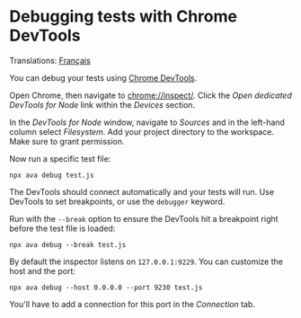 # Debugging tests with Chrome DevTools

Translations: [Français](https://github.com/avajs/ava-docs/blob/master/fr_FR/docs/recipes/debugging-with-chrome-devtools.md)

You can debug your tests using [Chrome DevTools](https://developers.google.com/web/tools/chrome-devtools).

Open Chrome, then navigate to <chrome://inspect/>. Click the *Open dedicated DevTools for Node* link within the *Devices* section.

In the *DevTools for Node* window, navigate to *Sources* and in the left-hand column select *Filesystem*. Add your project directory to the workspace. Make sure to grant permission.

Now run a specific test file:

```console
npx ava debug test.js
```

The DevTools should connect automatically and your tests will run. Use DevTools to set breakpoints, or use the `debugger` keyword.

Run with the `--break` option to ensure the DevTools hit a breakpoint right before the test file is loaded:

```console
npx ava debug --break test.js
```

By default the inspector listens on `127.0.0.1:9229`. You can customize the host and the port:

```console
npx ava debug --host 0.0.0.0 --port 9230 test.js
```

You'll have to add a connection for this port in the *Connection* tab.

